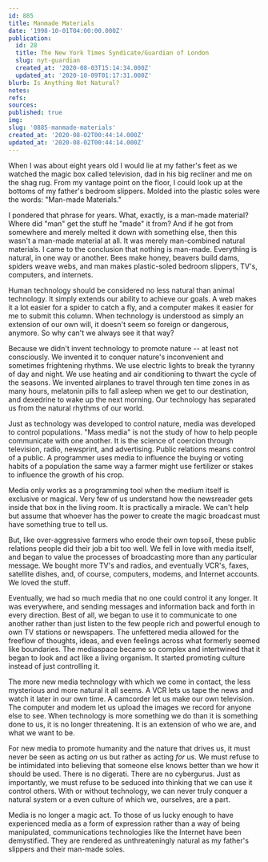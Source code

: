 ```yaml
---
id: 885
title: Manmade Materials
date: '1998-10-01T04:00:00.000Z'
publication:
  id: 28
  title: The New York Times Syndicate/Guardian of London
  slug: nyt-guardian
  created_at: '2020-08-03T15:14:34.000Z'
  updated_at: '2020-10-09T01:17:31.000Z'
blurb: Is Anything Not Natural?
notes: 
refs: 
sources: 
published: true
img: 
slug: '0885-manmade-materials'
created_at: '2020-08-02T00:44:14.000Z'
updated_at: '2020-08-02T00:44:14.000Z'
---
```

When I was about eight years old I would lie at my father's feet as we watched the magic box called television, dad in his big recliner and me on the shag rug. From my vantage point on the floor, I could look up at the bottoms of my father's bedroom slippers. Molded into the plastic soles were the words: "Man-made Materials."

I pondered that phrase for years. What, exactly, is a man-made material? Where did "man" get the stuff he "made" it from? And if he got from somewhere and merely melted it down with something else, then this wasn't a man-made material at all. It was merely man-combined natural materials. I came to the conclusion that nothing is man-made. Everything is natural, in one way or another. Bees make honey, beavers build dams, spiders weave webs, and man makes plastic-soled bedroom slippers, TV's, computers, and internets.

Human technology should be considered no less natural than animal technology. It simply extends our ability to achieve our goals. A web makes it a lot easier for a spider to catch a fly, and a computer makes it easier for me to submit this column. When technology is understood as simply an extension of our own will, it doesn't seem so foreign or dangerous, anymore. So why can't we always see it that way?

Because we didn't invent technology to promote nature -- at least not consciously. We invented it to conquer nature's inconvenient and sometimes frightening rhythms. We use electric lights to break the tyranny of day and night. We use heating and air conditioning to thwart the cycle of the seasons. We invented airplanes to travel through ten time zones in as many hours, melatonin pills to fall asleep when we get to our destination, and dexedrine to wake up the next morning. Our technology has separated us from the natural rhythms of our world.

Just as technology was developed to control nature, media was developed to control populations. "Mass media" is not the study of how to help people communicate with one another. It is the science of coercion through television, radio, newsprint, and advertising. Public relations means control of a public. A programmer uses media to influence the buying or voting habits of a population the same way a farmer might use fertilizer or stakes to influence the growth of his crop.

Media only works as a programming tool when the medium itself is exclusive or magical. Very few of us understand how the newsreader gets inside that box in the living room. It is practically a miracle. We can't help but assume that whoever has the power to create the magic broadcast must have something true to tell us.

But, like over-aggressive farmers who erode their own topsoil, these public relations people did their job a bit too well. We fell in love with media itself, and began to value the processes of broadcasting more than any particular message. We bought more TV's and radios, and eventually VCR's, faxes, satellite dishes, and, of course, computers, modems, and Internet accounts. We loved the stuff.

Eventually, we had so much media that no one could control it any longer. It was everywhere, and sending messages and information back and forth in every direction. Best of all, we began to use it to communicate to one another rather than just listen to the few people rich and powerful enough to own TV stations or newspapers. The unfettered media allowed for the freeflow of thoughts, ideas, and even feelings across what formerly seemed like boundaries. The mediaspace became so complex and intertwined that it began to look and act like a living organism. It started promoting culture instead of just controlling it.

The more new media technology with which we come in contact, the less mysterious and more natural it all seems. A VCR lets us tape the news and watch it later in our own time. A camcorder let us make our own television. The computer and modem let us upload the images we record for anyone else to see. When technology is more something we do than it is something done to us, it is no longer threatening. It is an extension of who we are, and what we want to be.

For new media to promote humanity and the nature that drives us, it must never be seen as acting *on* us but rather as acting *for* us. We must refuse to be intimidated into believing that someone else knows better than we how it should be used. There is no digerati. There are no cybergurus. Just as importantly, we must refuse to be seduced into thinking that we can use it control others. With or without technology, we can never truly conquer a natural system or a even culture of which we, ourselves, are a part.

Media is no longer a magic act. To those of us lucky enough to have experienced media as a form of expression rather than a way of being manipulated, communications technologies like the Internet have been demystified. They are rendered as unthreateningly natural as my father's slippers and their man-made soles.
